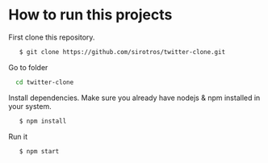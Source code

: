 # How to run this projects

First clone this repository.

```bash
   $ git clone https://github.com/sirotros/twitter-clone.git
```

Go to folder

```bash
  cd twitter-clone
```

Install dependencies. Make sure you already have nodejs & npm installed in your system.

```bash
   $ npm install
```

Run it

```bash
   $ npm start
```
